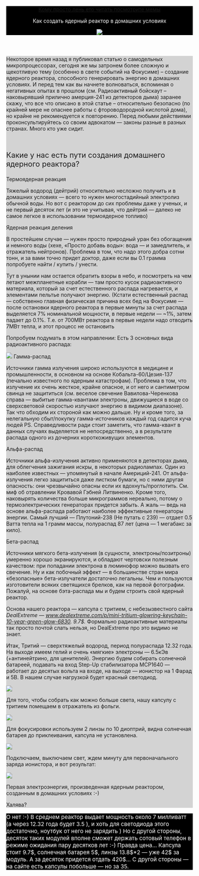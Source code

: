 <html>
    <title>
        <i>Make atom energy</i>
    </title>
    <body>
    <header style="background-color:black">
    <a href="https://pressa.tv/comics/">Кому просто лень ето читать посмотрите мемы</a>
     <p style="color:white;">Как создать ядерный реактор в домашних условиях</p>
     <img src="https://habrastorage.org/r/w1560/getpro/habr/comment_images/212/37d/b87/21237db87c4e7d22b68a239dfcebf2b5.jpg"/>
    </header>
    <main style="background-color:lightgray">
 <p>Некоторое время назад я публиковал статью о самодельных микропроцессорах, сегодня же мы затронем более сложную и щекотливую тему (особенно в свете событий на Фокусиме) – создание ядерного реактора, способного генерировать энергию в домашних условиях. И перед тем как вы начнете волноваться, вспоминая о негативных опытах в прошлом (см. Радиоактивный бойскаут – наковырявший прилично амерция-241 из детекторов дыма) заранее скажу, что все что описано в этой статье – относительно безопасно (по крайней мере не опаснее работы с фтороводородной кислотой дома), но крайне не рекомендуется к повторению. Перед любыми действиями проконсультируйтесь со своим адвокатом — законы разные в разных странах. Много кто уже сидит. 
 </p>
<br/>
        <p style="font-size:20px">Какие у нас есть пути создания домашнего ядерного реактора?

Термоядерная реакция

Тяжелый водород (дейтрий) относительно несложно получить и в домашних условиях — всего то нужен многостадийный электролиз обычной воды. Но вот с реактором до сих проблемы даже у ученых, и не первый десяток лет (и это не учитывая, что дейтрий — далеко не самое легкое в использовании термоядерное топливо)

Ядерная реакция деления

В простейшем случае — нужен просто природный уран без обогащения и немного воды (хехе, «Просто добавь воды»: вода — и замедлитель, и отражатель нейтронов). Проблема в том, что надо этого добра сотни тонн, и за вами точно придет доктор, даже если вы 0.1 грамма попробуете найти / купить / унести.

Тут в унынии нам остается обратить взоры в небо, и посмотреть на чем летают межпланетные корабли — там просто кусок радиоактивного материала, который за счет естественного распада нагревается, и элементами пельтье получают энергию. (Кстати естественный распад — собственно главная физическая причина всех бед на Фокусиме — после остановки ядерного реактора в первые минуты за счет распада выделяется 7% номинальной мощности, в первые недели — ~1%, затем падает до 0.1%. Т.е. от 700МВт реактора в первые недели надо отводить 7МВт тепла, и этот процесс не остановить</p>
    <p>Попробуем подумать в этом направлении: Есть 3 основных вида радиоактивного распада:

<img src="https://habrastorage.org/r/w1560/getpro/geektimes/post_images/39b/333/54a/39b33354a5e6b8a4de441f7387c18077.jpg"/>
Гамма-распад

Источники гамма излучения широко используются в медицине и промышленности, в основном на основе Кобальта-60/Цезия-137 (печально известного по ядерным катастрофам). Проблема в том, что излучение их очень жесткое, крайне опасное, и от него и сантиметром свинца не защититься (см. веселое свечение Вавилова-Черенкова справа — выбитые гамма-квантами электроны, движущиеся в воде со сверхсветовой скоростью излучают энергию в видимом диапазоне). Так что обходим их стороной как можно дальше. Ну и кроме того, за нелегальную сбыт/покупку гамма-источников каждый год садится куча людей 
PS. Справедливости ради стоит заметить, что гамма-квант в данных случаях выделяется не непосредственно, а в результате распада одного из дочерних короткоживущих элементов.
    </p>
    <p>Альфа-распад

Источники альфа-излучения активно применяются в детекторах дыма, для облегчения зажигания искры, в некоторых радиолампах. Один из наиболее известных — упомянутый в начале Америций-241. От альфа-излучения легко защититься даже листком бумаги, но с ними другая опасность: они чрезвычайно опасны если их вдохнуть/проглотить. См. миф об отравлении Кровавой Гэбней Литвиненко. Кроме того, наковырять количества больше микрограммов нереально, потому о термоэлектрических генераторах придется забыть. А жаль — ведь на основе альфа-распада работают наиболее эффективные генераторы энергии. Самый лучший — Плутоний-238 (Не путать с 239) — отдает 0.5 Ватта тепла на 1 грамм массы, полураспад 87 лет (цена — 1 мегабакс за кило).
    </p>
    <p>Бета-распад

Источники мягкого бета-излучения (в сущности, электроны/позитроны) умеренно хорошо экранируются, и обладают чертовски полезным качеством: при попадании электрона в люминофор можно вызвать его свечение. Ну и как побочный эффект — в большинстве стран мира «безопасные» бета-излучатели достаточно легальны. Чем и пользуются изготовители всяких светящихся брелков, как на первой фотографии. Пожалуй, на основе бэта-распада мы и будем строить свой ядерный реактор.

Основа нашего реактора — капсула с тритием, с небезызвестного сайта <i>DealExtreme — www.dealextreme.com/p/mini-tritium-glowring-keychain-10-year-green-glow-6830. 9.7$.</i> Формально радиоактивные материалы так просто почтой слать нельзя, но DealExtreme про это видимо не знает.
    </p>
    <p>Итак, Тритий — сверхтяжелый водород, период полураспада 12.32 года. На выходе имеем гелий и очень «мягкие» электроны — 6.5кЭв (+антинейтрино, для ценителей). Энергию будем собирать солнечной батареей, подавать на вход Step-Up стабилизатора MCP1640 — работает до десятых вольта на входе, на выходе — ионистор на 1 Фарад и 5В. В нашем случае нагрузкой будет красный светодиод.
    </p>
    <img src="https://habrastorage.org/getpro/geektimes/post_images/a13/514/038/a13514038d239985184a40183a172783.gif"/>
<p>Для того, чтобы собрать как можно больше света, нашу капсулу с тритием помещаем в отражатель из фольги.
</p>
<img src="https://habrastorage.org/r/w1560/getpro/geektimes/post_images/756/c62/e96/756c62e96f8ee03e74a0ad1909f88b70.jpg"/>
<p>Для фокусировки используем 2 линзы по 10 диоптрий, видна солнечная батарея до приклеивания, капсула не установлена.
</p>
<img src="https://habrastorage.org/r/w1560/getpro/geektimes/post_images/459/d86/082/459d8608256f32cf60eda6e367f436bd.jpg"/>
<p>Подключаем, выключаем свет, ждем минуту для первоначального заряда ионистора, и вот результат:
</p>
<img src="https://habrastorage.org/r/w1560/getpro/geektimes/post_images/362/5a5/f39/3625a5f397d956e09eae9d7456b75713.jpg"/>
<p></p>
<p>Первая электроэнергия, произведенная ядерным реактором, созданным в домашних условиях :-)
</p>
<p>Халява?
</p>
    </main>
    <footer style="background-color:black;color:white;">
        <p style="font-size:15px">О нет :-) В среднем реактор выдает мощность около 7 милливатт (а через 12.32 года будет 3.5 ), и хоть для светодиода этого достаточно, ноутбук от него не зарядить ) Но с другой стороны, десяток таких модулей вполне сможет держать сотовый телефон в режиме ожидания пару десятков лет :-) Правда цена… Капсула стоит 9.7$, солнечная батарея 5$, линзы 13.8$*2 — уже 42$ за модуль. А за десяток придется отдать 420$… С другой стороны — на сайте есть капсулы побольше — но за 35.</p>
    </footer>
    </body>
</html>
